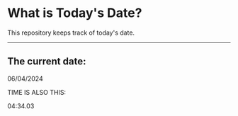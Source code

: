 # What is Today's Date?
This repository keeps track of today's date.
* * *
 
## The current date:  
 06/04/2024 
  
  
 TIME IS ALSO THIS: 
  
 04:34.03 
  
  
